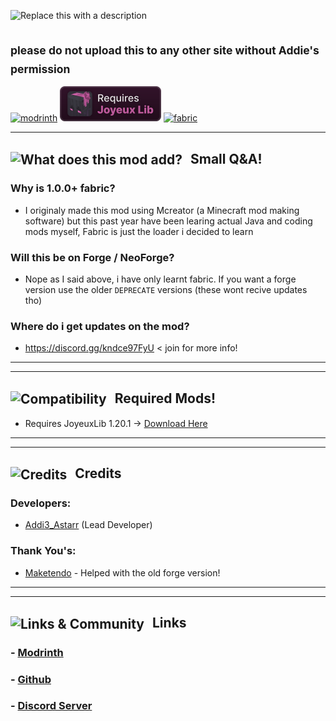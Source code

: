 ![Replace this with a description](https://cdn.modrinth.com/data/cached_images/ed68b5f8176f0dbbdbb052850c8377d08b454484.png)


<sub>please do not upload this to any other site without Addie's permission</sub>
-------------


[<img alt="modrinth" height="56" src="https://cdn.jsdelivr.net/npm/@intergrav/devins-badges@3/assets/cozy/available/modrinth_vector.svg">](https://modrinth.com/mod/ait-extras) <!-- SVG version -->
[<img alt="joylib" height="56" src="https://raw.githubusercontent.com/Addi3/Joyeux-Lib/master/promo/cozy_vector.svg">](https://modrinth.com/mod/joyeuxlib)
[<img alt="fabric" height="56" src="https://cdn.jsdelivr.net/npm/@intergrav/devins-badges@3/assets/cozy/supported/fabric_vector.svg">](https://fabricmc.net/) <!-- SVG version -->

-------------
<h2>
  <img src="https://cdn.modrinth.com/data/cached_images/b18b275a0e9bb4000e015b935b65037166301538.png"
       alt="What does this mod add?"
       width="25"
       height="25"
       style="vertical-align: middle; margin-right: 8px;">
  Small Q&A!
</h2>

### Why is 1.0.0+ fabric?
- I originaly made this mod using Mcreator (a Minecraft mod making software) but this past year have been learing actual Java and coding mods myself, Fabric is just the loader i decided to learn

### Will this be on Forge / NeoForge?
- Nope as I said above, i have only learnt fabric. If you want a forge version use the older `DEPRECATE` versions (these wont recive updates tho)

### Where do i get updates on the mod?
- https://discord.gg/kndce97FyU < join for more info!

-------------
-------------

<h2>
  <img src="https://cdn.modrinth.com/data/cached_images/808c7934614530076d21dd0cf5c5e2e992595985.png"
       alt="Compatibility"
       width="25"
       height="25"
       style="vertical-align: middle; margin-right: 8px;">
  Required Mods!
</h2>

- Requires JoyeuxLib 1.20.1 -> [Download Here](https://modrinth.com/project/joyeuxlib)


-------------
-------------

<h2>
  <img src="https://cdn.modrinth.com/data/cached_images/7412fc34a0142c5cc1ec9eee18c68c81fbbb4d81.png"
       alt="Credits"
       width="25"
       height="25"
       style="vertical-align: middle; margin-right: 8px;">
  Credits
</h2>

### Developers:
- [Addi3_Astarr](https://addieastarr.carrd.co/) (Lead Developer)

### Thank You's:

- [Maketendo](https://modrinth.com/user/Maketendo) - Helped with the old forge version!

-------------
-------------

<h2>
  <img src="https://cdn.modrinth.com/data/cached_images/23b97ecfe49586f70c6a7d4e4ca63ac14d47e6e1.png"
       alt="Links & Community"
       width="25"
       height="25"
       style="vertical-align: middle; margin-right: 8px;">
  Links
</h2>

### - [Modrinth](https://modrinth.com/mod/power-rangers-refined)
### - [Github](https://github.com/Addi3/powerrangersrefined)
### - [Discord Server](https://discord.gg/kndce97FyU)

